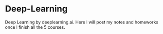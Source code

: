 # Deep-Learning
Deep Learning by deeplearning.ai. Here I will post my notes and homeworks once I finish all the 5 courses.

